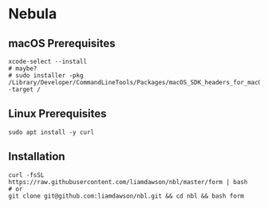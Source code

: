 # Nebula

## macOS Prerequisites

```shell
xcode-select --install
# maybe?
# sudo installer -pkg /Library/Developer/CommandLineTools/Packages/macOS_SDK_headers_for_macOS_10.14.pkg -target /
```

## Linux Prerequisites

```shell
sudo apt install -y curl
```

## Installation

```shell
curl -fsSL https://raw.githubusercontent.com/liamdawson/nbl/master/form | bash
# or
git clone git@github.com:liamdawson/nbl.git && cd nbl && bash form
```
